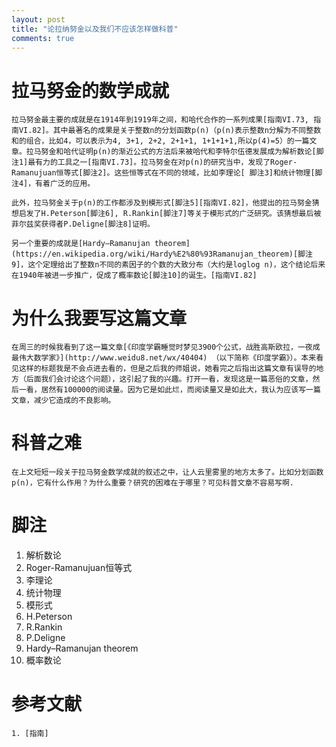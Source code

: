 ```yaml
---
layout: post
title: "论拉纳努金以及我们不应该怎样做科普"
comments: true
---
```


# 拉马努金的数学成就
    拉马努金最主要的成就是在1914年到1919年之间，和哈代合作的一系列成果[指南VI.73, 指南VI.82]。其中最著名的成果是关于整数n的分划函数p(n)（p(n)表示整数n分解为不同整数和的组合，比如4，可以表示为4, 3+1, 2+2, 2+1+1, 1+1+1+1,所以p(4)=5）的一篇文章。拉马努金和哈代证明p(n)的渐近公式的方法后来被哈代和李特尔伍德发展成为解析数论[脚注1]最有力的工具之一[指南VI.73]。拉马努金在对p(n)的研究当中，发现了Roger-Ramanujuan恒等式[脚注2]。这些恒等式在不同的领域，比如李理论[ 脚注3]和统计物理[脚注4]，有着广泛的应用。

    此外，拉马努金关于p(n)的工作都涉及到模形式[脚注5][指南VI.82]，他提出的拉马努金猜想启发了H.Peterson[脚注6], R.Rankin[脚注7]等关于模形式的广泛研究。该猜想最后被菲尔兹奖获得者P.Deligne[脚注8]证明。

    另一个重要的成就是[Hardy–Ramanujan theorem](https://en.wikipedia.org/wiki/Hardy%E2%80%93Ramanujan_theorem)[脚注9]，这个定理给出了整数n不同的素因子的个数的大致分布（大约是loglog n)，这个结论后来在1940年被进一步推广，促成了概率数论[脚注10]的诞生。[指南VI.82]

# 为什么我要写这篇文章
    在周三的时候我看到了这一篇文章[《印度学霸睡觉时梦见3900个公式，战胜高斯欧拉，一夜成最伟大数学家》](http://www.weidu8.net/wx/40404) （以下简称《印度学霸》）。本来看见这样的标题我是不会点进去看的，但是之后我的师姐说，她看完之后指出这篇文章有误导的地方（后面我们会讨论这个问题），这引起了我的兴趣。打开一看，发现这是一篇恶俗的文章，然后一看，居然有100000的阅读量。因为它是如此烂，而阅读量又是如此大，我认为应该写一篇文章，减少它造成的不良影响。

# 科普之难
    在上文短短一段关于拉马努金数学成就的叙述之中，让人云里雾里的地方太多了。比如分划函数p(n)，它有什么作用？为什么重要？研究的困难在于哪里？可见科普文章不容易写啊.

# 脚注
1. 解析数论
2. Roger-Ramanujuan恒等式
3. 李理论
4. 统计物理
5. 模形式
6. H.Peterson
7. R.Rankin
8. P.Deligne
9. Hardy–Ramanujan theorem
10. 概率数论

# 参考文献
    1. [指南]
